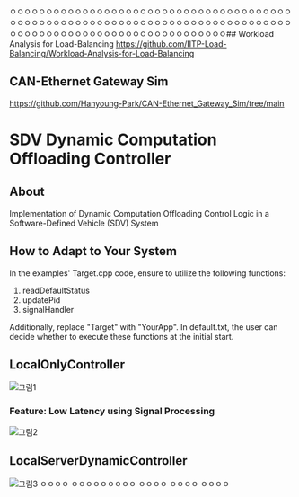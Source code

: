ㅇㅇㅇㅇㅇㅇㅇㅇㅇㅇㅇㅇㅇㅇㅇㅇㅇㅇㅇㅇㅇㅇㅇㅇㅇㅇㅇㅇㅇㅇㅇㅇㅇㅇㅇㅇㅇㅇㅇㅇㅇㅇㅇㅇㅇㅇㅇㅇㅇㅇㅇㅇㅇㅇㅇㅇㅇㅇㅇㅇㅇㅇㅇㅇㅇㅇㅇㅇㅇㅇㅇㅇㅇㅇㅇㅇㅇㅇㅇㅇㅇㅇㅇㅇㅇㅇㅇㅇㅇㅇㅇㅇㅇㅇㅇㅇㅇㅇㅇㅇㅇㅇㅇㅇㅇㅇㅇㅇ## Workload Analysis for Load-Balancing
https://github.com/IITP-Load-Balancing/Workload-Analysis-for-Load-Balancing

## CAN-Ethernet Gateway Sim
https://github.com/Hanyoung-Park/CAN-Ethernet_Gateway_Sim/tree/main

# SDV Dynamic Computation Offloading Controller

## About
Implementation of Dynamic Computation Offloading Control Logic in a Software-Defined Vehicle (SDV) System

## How to Adapt to Your System
In the examples' Target.cpp code, ensure to utilize the following functions:
1. readDefaultStatus
2. updatePid
3. signalHandler


Additionally, replace "Target" with "YourApp". In default.txt, the user can decide whether to execute these functions at the initial start.

## LocalOnlyController
![그림1](https://github.com/user-attachments/assets/13f64857-9560-4e74-b9c8-2b03eafbaca1)

### Feature: Low Latency using Signal Processing
![그림2](https://github.com/user-attachments/assets/fb7c5a9e-02ec-4cbf-9643-d5dcb9e4cb6d)

## LocalServerDynamicController
![그림3](https://github.com/user-attachments/assets/91c70259-7614-4cb9-b1dc-603502cf4ed4)
ㅇㅇㅇㅇ
ㅇㅇㅇㅇㅇㅇㅇㅇㅇ
ㅇㅇㅇㅇ
ㅇㅇㅇㅇ
ㅇㅇㅇㅇ
